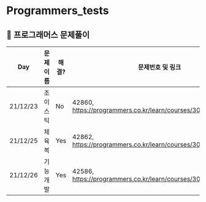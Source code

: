 # Programmers_tests
##  🍎 프로그래머스 문제풀이

|   Day  | 문제이름 | 해결? |문제번호 및 링크 |
| ------ | -- | -- |----------- |
| 21/12/23 | 조이스틱 | No | 42860, https://programmers.co.kr/learn/courses/30/lessons/42860 |
| 21/12/25 | 체육복 | Yes | 42862, https://programmers.co.kr/learn/courses/30/lessons/42862 |
| 21/12/26 | 기능개발 | Yes | 42586, https://programmers.co.kr/learn/courses/30/lessons/42586 |
